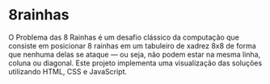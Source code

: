 # 8rainhas
O Problema das 8 Rainhas é um desafio clássico da computação que consiste em posicionar 8 rainhas em um tabuleiro de xadrez 8x8 de forma que nenhuma delas se ataque — ou seja, não podem estar na mesma linha, coluna ou diagonal. Este projeto implementa uma visualização das soluções utilizando HTML, CSS e JavaScript.


